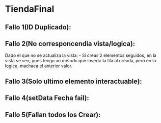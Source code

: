 # TiendaFinal

## Fallo 1(ID Duplicado):

## Fallo 2(No corresponcendia vista/logica):

Dado el que no se actualiza la vista: - Si creas 2 elementos seguidos, en la vista se ven, pues tengo un metodo que inserta la fila al crearla, pero en la logica, machaca el anterior valor.

## Fallo 3(Solo ultimo elemento interactuable):

## Fallo 4(setData Fecha fail):

## Fallo 5(Fallan todos los Crear):
